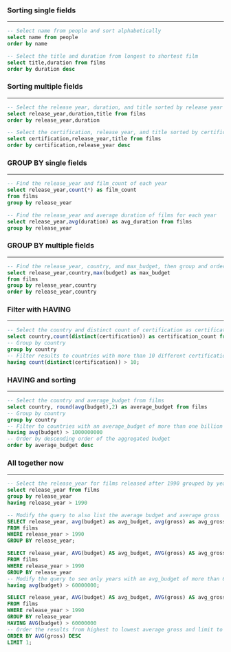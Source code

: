 ### Sorting single fields
_______________________________
```sql
-- Select name from people and sort alphabetically
select name from people
order by name

-- Select the title and duration from longest to shortest film
select title,duration from films
order by duration desc
```

### Sorting multiple fields
_______________________________
```sql
-- Select the release year, duration, and title sorted by release year and duration
select release_year,duration,title from films
order by release_year,duration

-- Select the certification, release year, and title sorted by certification and release year
select certification,release_year,title from films
order by certification,release_year desc
```

### GROUP BY single fields
_______________________________
```sql
-- Find the release_year and film_count of each year
select release_year,count(*) as film_count
from films
group by release_year

-- Find the release_year and average duration of films for each year
select release_year,avg(duration) as avg_duration from films
group by release_year
```

### GROUP BY multiple fields
_______________________________
```sql
-- Find the release_year, country, and max_budget, then group and order by release_year and country
select release_year,country,max(budget) as max_budget
from films
group by release_year,country
order by release_year,country
```

### Filter with HAVING
_______________________________
```sql
-- Select the country and distinct count of certification as certification_count
select country,count(distinct(certification)) as certification_count from films 
-- Group by country
group by country
-- Filter results to countries with more than 10 different certifications
having count(distinct(certification)) > 10;
```

### HAVING and sorting
_______________________________
```sql
-- Select the country and average_budget from films
select country, round(avg(budget),2) as average_budget from films
-- Group by country
group by country
-- Filter to countries with an average_budget of more than one billion
having avg(budget) > 1000000000
-- Order by descending order of the aggregated budget
order by average_budget desc
```

### All together now
_______________________________
```sql
-- Select the release_year for films released after 1990 grouped by year
select release_year from films
group by release_year
having release_year > 1990

-- Modify the query to also list the average budget and average gross
SELECT release_year, avg(budget) as avg_budget, avg(gross) as avg_gross
FROM films
WHERE release_year > 1990
GROUP BY release_year;

SELECT release_year, AVG(budget) AS avg_budget, AVG(gross) AS avg_gross
FROM films
WHERE release_year > 1990
GROUP BY release_year
-- Modify the query to see only years with an avg_budget of more than 60 million
having avg(budget) > 60000000;

SELECT release_year, AVG(budget) AS avg_budget, AVG(gross) AS avg_gross
FROM films
WHERE release_year > 1990
GROUP BY release_year
HAVING AVG(budget) > 60000000
-- Order the results from highest to lowest average gross and limit to one
ORDER BY AVG(gross) DESC
LIMIT 1;
```


